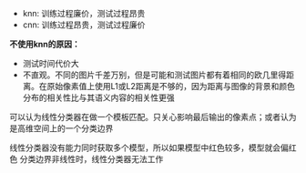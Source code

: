 - knn: 训练过程廉价，测试过程昂贵
- cnn: 训练过程昂贵，测试过程廉价

**不使用knn的原因：**

- 测试时间代价大
- 不直观。不同的图片千差万别，但是可能和测试图片都有着相同的欧几里得距离。在原始像素值上使用L1或L2距离是不够的，因为距离与图像的背景和颜色分布的相关性比与其语义内容的相关性更强

可以认为线性分类器在做一个模板匹配。只关心影响最后输出的像素点；或者认为是高维空间上的一个分类边界

线性分类器没有能力同时获取多个模型，所以如果模型中红色较多，模型就会偏红色
分类边界非线性时，线性分类器无法工作
<!--stackedit_data:
eyJoaXN0b3J5IjpbLTg4MjQyMzk4OSwtMjA5NTEzOTYzNiw5MD
U2MjIzNCw1MDk5NzY3OSwxMDI4MTI4MTI2LDI5NjE0NTcxNywt
MTA5MjMzNjg1NSw4MzkzOTY2ODZdfQ==
-->
